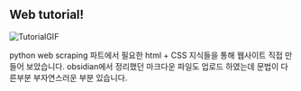 ## Web tutorial!
![TutorialGIF](https://github.com/user-attachments/assets/feb9c7f7-8ad0-451c-ba45-5c5b17065ee5)

python web scraping 파트에서 필요한 html + CSS 지식들을 통해 웹사이트 직접 만들어 보았습니다.
obsidian에서 정리했던 마크다운 파일도 업로드 하였는데 문법이 다른부분 부자연스러운 부분 있습니다.
